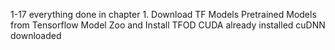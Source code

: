 1-17
everything done in chapter 1. Download TF Models Pretrained Models from Tensorflow Model Zoo and Install TFOD 
CUDA already installed
cuDNN downloaded